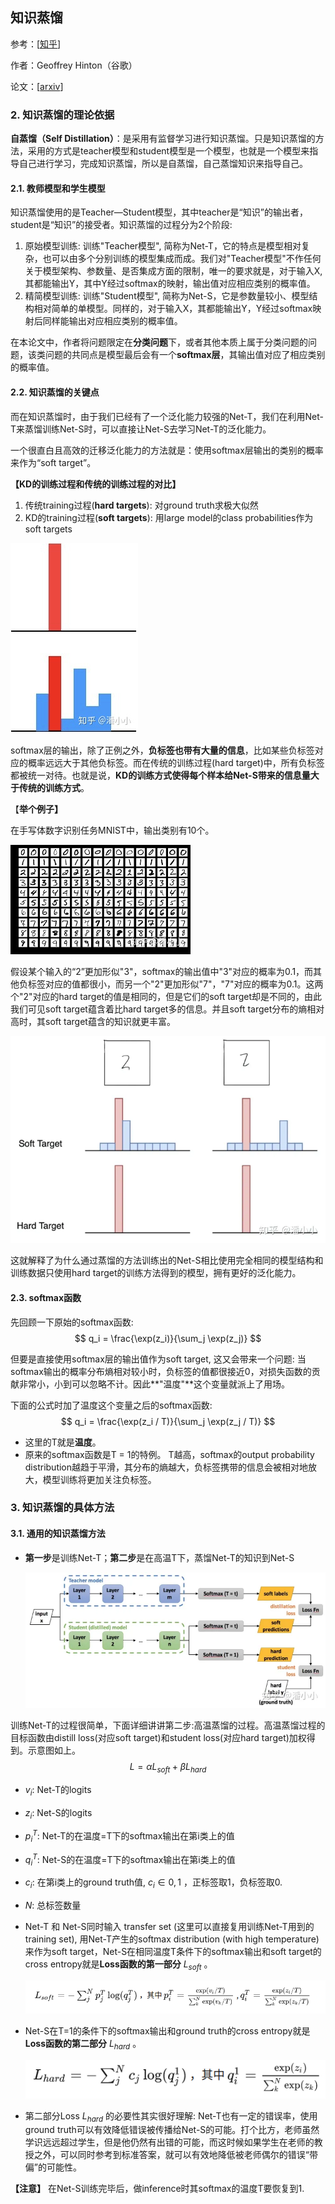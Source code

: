 ## 知识蒸馏

参考：[[知乎](https://zhuanlan.zhihu.com/p/102038521)]

作者：Geoffrey Hinton（谷歌）

论文：[[arxiv](https://arxiv.org/pdf/1503.02531.pdf)]

### 2. 知识蒸馏的理论依据

**自蒸馏（Self Distillation）**：是采用有监督学习进行知识蒸馏。只是知识蒸馏的方法，采用的方式是teacher模型和student模型是一个模型，也就是一个模型来指导自己进行学习，完成知识蒸馏，所以是自蒸馏，自己蒸馏知识来指导自己。

#### 2.1. 教师模型和学生模型

知识蒸馏使用的是Teacher—Student模型，其中teacher是“知识”的输出者，student是“知识”的接受者。知识蒸馏的过程分为2个阶段:

1. 原始模型训练: 训练"Teacher模型", 简称为Net-T，它的特点是模型相对复杂，也可以由多个分别训练的模型集成而成。我们对"Teacher模型"不作任何关于模型架构、参数量、是否集成方面的限制，唯一的要求就是，对于输入X, 其都能输出Y，其中Y经过softmax的映射，输出值对应相应类别的概率值。
2. 精简模型训练: 训练"Student模型", 简称为Net-S，它是参数量较小、模型结构相对简单的单模型。同样的，对于输入X，其都能输出Y，Y经过softmax映射后同样能输出对应相应类别的概率值。

在本论文中，作者将问题限定在**分类问题**下，或者其他本质上属于分类问题的问题，该类问题的共同点是模型最后会有一个**softmax层**，其输出值对应了相应类别的概率值。

#### 2.2. 知识蒸馏的关键点

而在知识蒸馏时，由于我们已经有了一个泛化能力较强的Net-T，我们在利用Net-T来蒸馏训练Net-S时，可以直接让Net-S去学习Net-T的泛化能力。

一个很直白且高效的迁移泛化能力的方法就是：使用softmax层输出的类别的概率来作为“soft target”。

**【KD的训练过程和传统的训练过程的对比】**

1. 传统training过程(**hard targets**): 对ground truth求极大似然
2. KD的training过程(**soft targets**): 用large model的class probabilities作为soft targets

![img](./pic/v2-29a851c6fa9cc809e51ce738abbec2ce_720w.webp)

softmax层的输出，除了正例之外，**负标签也带有大量的信息**，比如某些负标签对应的概率远远大于其他负标签。而在传统的训练过程(hard target)中，所有负标签都被统一对待。也就是说，**KD的训练方式使得每个样本给Net-S带来的信息量大于传统的训练方式**。

【**举个例子】**

在手写体数字识别任务MNIST中，输出类别有10个。

![img](./pic/v2-3d77281f38df62990c47d606dd581ee2_720w.webp)

假设某个输入的“2”更加形似"3"，softmax的输出值中"3"对应的概率为0.1，而其他负标签对应的值都很小，而另一个"2"更加形似"7"，"7"对应的概率为0.1。这两个"2"对应的hard target的值是相同的，但是它们的soft target却是不同的，由此我们可见soft target蕴含着比hard target多的信息。并且soft target分布的熵相对高时，其soft target蕴含的知识就更丰富。

![img](./pic/v2-a9e90626c5ac6f64a7e04c89f6ce3013_720w.webp)

这就解释了为什么通过蒸馏的方法训练出的Net-S相比使用完全相同的模型结构和训练数据只使用hard target的训练方法得到的模型，拥有更好的泛化能力。

#### 2.3. softmax函数

先回顾一下原始的softmax函数:
$$
q_i = \frac{\exp(z_i)}{\sum_j \exp(z_j)}
$$


但要是直接使用softmax层的输出值作为soft target, 这又会带来一个问题: 当softmax输出的概率分布熵相对较小时，负标签的值都很接近0，对损失函数的贡献非常小，小到可以忽略不计。因此**"温度"**这个变量就派上了用场。

下面的公式时加了温度这个变量之后的softmax函数:
$$
q_i = \frac{\exp(z_i / T)}{\sum_j \exp(z_j / T)}
$$
 

- 这里的T就是**温度**。
- 原来的softmax函数是T = 1的特例。 T越高，softmax的output probability distribution越趋于平滑，其分布的熵越大，负标签携带的信息会被相对地放大，模型训练将更加关注负标签。

### 3. 知识蒸馏的具体方法

#### 3.1. 通用的知识蒸馏方法

- **第一步**是训练Net-T；**第二步**是在高温T下，蒸馏Net-T的知识到Net-S

  ![img](./pic/v2-d01f5142d06aa27bc5e207831b5131d9_720w.webp)

训练Net-T的过程很简单，下面详细讲讲第二步:高温蒸馏的过程。高温蒸馏过程的目标函数由distill loss(对应soft target)和student loss(对应hard target)加权得到。示意图如上。
$$
L = \alpha L_{soft} + \beta L_{hard}
$$

- $v_i$: Net-T的logits

- $z_i$: Net-S的logits

- $p_i^T$: Net-T的在温度=T下的softmax输出在第i类上的值

- $q_i^T$: Net-S的在温度=T下的softmax输出在第i类上的值

- $c_i$: 在第i类上的ground truth值, $c_i \in {0,1}$ ，正标签取1，负标签取0.

- $N$: 总标签数量

- Net-T 和 Net-S同时输入 transfer set (这里可以直接复用训练Net-T用到的training set), 用Net-T产生的softmax distribution (with high temperature) 来作为soft target，Net-S在相同温度T条件下的softmax输出和soft target的cross entropy就是**Loss函数的第一部分** $L_{soft}$ 。

  ![image-20221222205545510](./pic/image-20221222205545510.png)

- Net-S在T=1的条件下的softmax输出和ground truth的cross entropy就是**Loss函数的第二部分** $L_{hard}$ 。

  ![image-20221222210321280](./pic/image-20221222210321280.png)

- 第二部分Loss $L_{hard}$ 的必要性其实很好理解: Net-T也有一定的错误率，使用ground truth可以有效降低错误被传播给Net-S的可能。打个比方，老师虽然学识远远超过学生，但是他仍然有出错的可能，而这时候如果学生在老师的教授之外，可以同时参考到标准答案，就可以有效地降低被老师偶尔的错误“带偏”的可能性。

**【注意】** 在Net-S训练完毕后，做inference时其softmax的温度T要恢复到1.